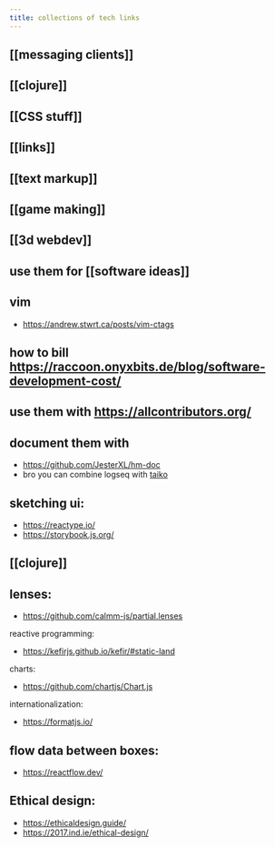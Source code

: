 ```yaml
---
title: collections of tech links
---
```


## [[messaging clients]]
## [[clojure]]
## [[CSS stuff]]
## [[links]]
## [[text markup]]
## [[game making]]
## [[3d webdev]]
## use them for [[software ideas]]
## vim
- https://andrew.stwrt.ca/posts/vim-ctags
## how to bill https://raccoon.onyxbits.de/blog/software-development-cost/
## use them with https://allcontributors.org/
## document them with
- https://github.com/JesterXL/hm-doc
- bro you can combine logseq with [taiko](https://github.com/getgauge/taiko)
## sketching ui: 
- https://reactype.io/
- https://storybook.js.org/
## [[clojure]]
## lenses:
- https://github.com/calmm-js/partial.lenses

reactive programming:
- https://kefirjs.github.io/kefir/#static-land

charts:
- https://github.com/chartjs/Chart.js

internationalization:
- https://formatjs.io/
## flow data between boxes: 
- https://reactflow.dev/
## Ethical design:
- https://ethicaldesign.guide/
- https://2017.ind.ie/ethical-design/
